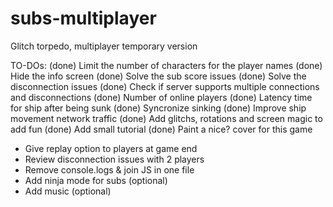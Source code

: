 # subs-multiplayer
Glitch torpedo, multiplayer temporary version

TO-DOs:
(done) Limit the number of characters for the player names
(done) Hide the info screen
(done) Solve the sub score issues
(done) Solve the disconnection issues
(done) Check if server supports multiple connections and disconnections
(done) Number of online players
(done) Latency time for ship after being sunk
(done) Syncronize sinking
(done) Improve ship movement network traffic
(done) Add glitchs, rotations and screen magic to add fun
(done) Add small tutorial
(done) Paint a nice? cover for this game
- Give replay option to players at game end
- Review disconnection issues with 2 players
- Remove console.logs & join JS in one file
- Add ninja mode for subs (optional)
- Add music (optional)